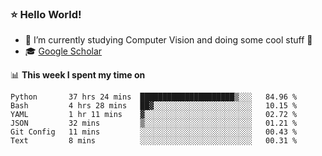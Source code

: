 ### ⭐️ Hello World!

<!--
**hologerry/hologerry** is a ✨ _special_ ✨ repository because its `README.md` (this file) appears on your GitHub profile.

Here are some ideas to get you started:

- 🔭 I’m currently working and studying on Computer Vision
- 🌱 I’m currently learning at Peking University
- 💬 Ask me about 
- 📫 How to reach me: E-mail
- 😄 Pronouns: he/his
- ⚡ Fun fact: Music is the Power
-->


- 🔭 I’m currently studying Computer Vision and doing some cool stuff 🤖
- 🎓 [Google Scholar](https://scholar.google.com/citations?user=3ykqW9wAAAAJ&hl=en)


📊 **This week I spent my time on**

<!--START_SECTION:waka-->

```text
Python       37 hrs 24 mins  █████████████████████▒░░░   84.96 %
Bash         4 hrs 28 mins   ██▓░░░░░░░░░░░░░░░░░░░░░░   10.15 %
YAML         1 hr 11 mins    ▓░░░░░░░░░░░░░░░░░░░░░░░░   02.72 %
JSON         32 mins         ▒░░░░░░░░░░░░░░░░░░░░░░░░   01.21 %
Git Config   11 mins         ░░░░░░░░░░░░░░░░░░░░░░░░░   00.43 %
Text         8 mins          ░░░░░░░░░░░░░░░░░░░░░░░░░   00.31 %
```

<!--END_SECTION:waka-->
